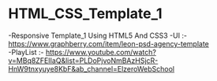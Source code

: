 # HTML_CSS_Template_1
-Responsive Template_1 Using HTML5 And CSS3
-UI :- https://www.graphberry.com/item/leon-psd-agency-template        
-PlayList :- https://www.youtube.com/watch?v=MBq8ZFEIIaQ&list=PLDoPjvoNmBAzHSjcR-HnW9tnxyuye8KbF&ab_channel=ElzeroWebSchool
